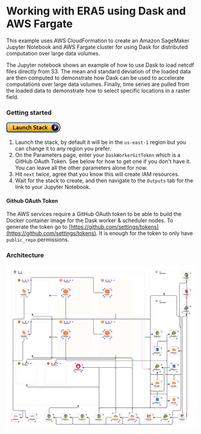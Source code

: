Working with ERA5 using Dask and AWS Fargate
============================================

This example uses AWS CloudFormation to create an Amazon SageMaker Jupyter Notebook and AWS Fargate cluster for using Dask for distributed computation over large data volumes.

The Jupyter notebook shows an example of how to use Dask to load netcdf files directly from S3. The mean and standard deviation of the loaded data are then computed to demonstrate how Dask can be used to accelerate computations over large data volumes. Finally, time series are pulled from the loaded data to demonstrate how to select specific locations in a raster field.

### Getting started

[![cloudformation-launch-stack](cloudformation/cloudformation-launch-stack.png)](https://console.aws.amazon.com/cloudformation/home?region=us-east-1#/stacks/new?stackName=era5&templateURL=https://s3.amazonaws.com/docs.opendata.aws/cloudformation/era5-fargate.yaml)

1. Launch the stack, by default it will be in the `us-east-1` region but you can change it to any region you prefer.
2. On the Parameters page, enter your `DaskWorkerGitToken` which is a GitHub OAuth Token. See below for how to get one if you don't have it. You can leave all the other parameters alone for now.
3. Hit `next` twice, agree that you know this will create IAM resources.
4. Wait for the stack to create, and then navigate to the `Outputs` tab for the link to your Jupyter Notebook.

#### Github OAuth Token

The AWS services require a GitHub OAuth token to be able to build the Docker container image for the Dask worker & scheduler nodes. To generate the token go to [https://github.com/settings/tokens](https://github.com/settings/tokens). It is enough for the token to only have `public_repo` permissions.


### Architecture

![architecture](cloudformation/architecture.png)
